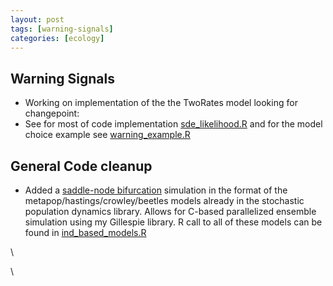```yaml
---
layout: post
tags: [warning-signals]
categories: [ecology]
---
```






 





Warning Signals
---------------

-   Working on implementation of the the TwoRates model looking for
    changepoint:
-   See for most of code implementation
    [sde\_likelihood.R](http://github.com/cboettig/structured-populations/blob/c12b986d2804c261b2126edd4c53e421446f020a/R/sde_likelihood.R "http://github.com/cboettig/structured-populations/blob/c12b986d2804c261b2126edd4c53e421446f020a/R/sde_likelihood.R")
    and for the model choice example see
    [warning\_example.R](http://github.com/cboettig/structured-populations/blob/c12b986d2804c261b2126edd4c53e421446f020a/demos/warning_example.R "http://github.com/cboettig/structured-populations/blob/c12b986d2804c261b2126edd4c53e421446f020a/demos/warning_example.R")

General Code cleanup
--------------------

-   Added a [saddle-node
    bifurcation](http://github.com/cboettig/structured-populations/blob/c12b986d2804c261b2126edd4c53e421446f020a/src/saddle_node_direct.c "http://github.com/cboettig/structured-populations/blob/c12b986d2804c261b2126edd4c53e421446f020a/src/saddle_node_direct.c")
    simulation in the format of the metapop/hastings/crowley/beetles
    models already in the stochastic population dynamics library. Allows
    for C-based parallelized ensemble simulation using my Gillespie
    library. R call to all of these models can be found in
    [ind\_based\_models.R](http://github.com/cboettig/structured-populations/blob/c12b986d2804c261b2126edd4c53e421446f020a/R/ind_based_models.R "http://github.com/cboettig/structured-populations/blob/c12b986d2804c261b2126edd4c53e421446f020a/R/ind_based_models.R")

\

\

